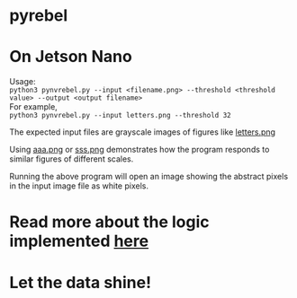 # pyrebel
# On Jetson Nano
Usage:<br>
```python3 pynvrebel.py --input <filename.png> --threshold <threshold value> --output <output filename>```<br>
For example,<br>
```python3 pynvrebel.py --input letters.png --threshold 32```<br>

The expected input files are grayscale images of figures like <a href="https://github.com/ps-nithin/pyrebel/blob/main/letters.png">letters.png</a><br>

Using <a href="https://github.com/ps-nithin/pyrebel/blob/main/aaa.png">aaa.png</a> or <a href="https://github.com/ps-nithin/pyrebel/blob/main/sss.png">sss.png</a> demonstrates how the program responds to similar figures of different scales.<br>

Running the above program will open an image showing the abstract pixels in the input image file as white pixels.

# Read more about the logic implemented <a href="https://github.com/ps-nithin/pyrebel/blob/main/abstract.pdf">here</a>

# Let the data shine!
